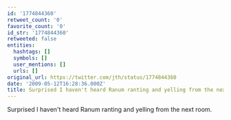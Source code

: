 ```yaml
---
id: '1774844360'
retweet_count: '0'
favorite_count: '0'
id_str: '1774844360'
retweeted: false
entities:
  hashtags: []
  symbols: []
  user_mentions: []
  urls: []
original_url: https://twitter.com/jth/status/1774844360
date: '2009-05-12T16:28:36.000Z'
title: Surprised I haven't heard Ranum ranting and yelling from the next room.
---
```


Surprised I haven't heard Ranum ranting and yelling from the next room.